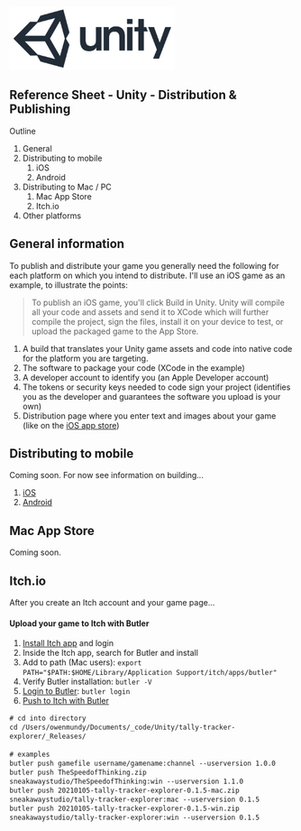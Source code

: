
![unity logo](images/unity-logo-293w.png)

## Reference Sheet - Unity - Distribution & Publishing


Outline

1. General
1. Distributing to mobile
    1. iOS
    1. Android
1. Distributing to Mac / PC
    1. Mac App Store
    1. Itch.io
1. Other platforms




## General information

To publish and distribute your game you generally need the following for each platform on which you intend to distribute. I'll use an iOS game as an example, to illustrate the points: 

> To publish an iOS game, you'll click Build in Unity. Unity will compile all your code and assets and send it to XCode which will further compile the project, sign the files, install it on your device to test, or upload the packaged game to the App Store.

1. A build that translates your Unity game assets and code into native code for the platform you are targeting. 
1. The software to package your code (XCode in the example)
1. A developer account to identify you (an Apple Developer account)
1. The tokens or security keys needed to code sign your project (identifies you as the developer and guarantees the software you upload is your own)
1. Distribution page where you enter text and images about your game (like on the [iOS app store](https://apps.apple.com/us/app/the-speed-of-thinking/id1263001692)) 




## Distributing to mobile

Coming soon. For now see information on building...
1. [iOS](Unity-Building-to-iOS.md)
1. [Android](Unity-Building-to-Android.md)




## Mac App Store

Coming soon. 


## Itch.io

After you create an Itch account and your game page...

#### Upload your game to Itch with Butler

1. [Install Itch app](https://itch.io/docs/butler/installing.html) and login
1. Inside the Itch app, search for Butler and install
1. Add to path (Mac users): `export PATH="$PATH:$HOME/Library/Application Support/itch/apps/butler"`
1. Verify Butler installation: `butler -V`
1. [Login to Butler](https://itch.io/docs/butler/login.html): `butler login`
1. [Push to Itch with Butler](https://itch.io/docs/butler/pushing.html)
```
# cd into directory
cd /Users/owenmundy/Documents/_code/Unity/tally-tracker-explorer/_Releases/

# examples
butler push gamefile username/gamename:channel --userversion 1.0.0
butler push TheSpeedofThinking.zip sneakawaystudio/TheSpeedofThinking:win --userversion 1.1.0
butler push 20210105-tally-tracker-explorer-0.1.5-mac.zip sneakawaystudio/tally-tracker-explorer:mac --userversion 0.1.5
butler push 20210105-tally-tracker-explorer-0.1.5-win.zip sneakawaystudio/tally-tracker-explorer:win --userversion 0.1.5
```



